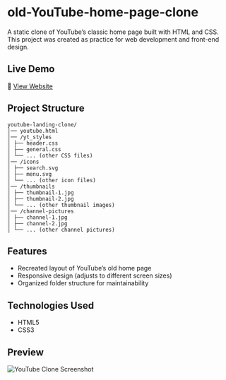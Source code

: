 # old-YouTube-home-page-clone

A static clone of YouTube’s classic home page built with HTML and CSS. This project was created as practice for web development and front-end design.

## Live Demo
🔗 [View Website](https://Romar-jpg.github.io/youtube-landing-clone/)

## Project Structure
```
youtube-landing-clone/
│── youtube.html
│── /yt_styles
│ ├── header.css
│ ├── general.css
│ └── ... (other CSS files)
│── /icons
│ ├── search.svg
│ ├── menu.svg
│ └── ... (other icon files)
│── /thumbnails
│ ├── thumbnail-1.jpg
│ ├── thumbnail-2.jpg
│ └── ... (other thumbnail images)
│── /channel-pictures
│ ├── channel-1.jpg
│ ├── channel-2.jpg
│ └── ... (other channel pictures)
```

## Features
- Recreated layout of YouTube’s old home page
- Responsive design (adjusts to different screen sizes)
- Organized folder structure for maintainability

## Technologies Used
- HTML5
- CSS3

## Preview
![YouTube Clone Screenshot](old-YouTube-homepage-clone/screenshot.png)
